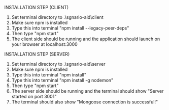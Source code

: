 INSTALLATION STEP (CLIENT)
1. Set terminal directory to .\sgnario-aid\client
2. Make sure npm is installed
3. Type this into terminal "npm install --legacy-peer-deps"
4. Then type "npm start"
5. The client side should be running and the application should launch on your browser at localhost:3000

INSTALLATION STEP (SERVER)
1. Set terminal directory to .\sgnario-aid\server
2. Make sure npm is installed
3. Type this into terminal "npm install"
4. Type this into terminal "npm install -g nodemon"
5. Then type "npm start"
6. The server side should be running and the terminal should show "Server started on port 3001"
7. The terminal should also show "Mongoose connection is successful!"
